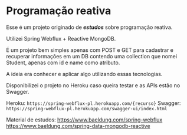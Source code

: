 # Programação reativa

Esse é um projeto originado de ***estudos*** sobre programação reativa.

Utilizei Spring Webflux + Reactive MongoDB.

É um projeto bem simples apenas com POST e GET para cadastrar e recuperar informações em um DB contendo uma collection que nomei Student, apenas com id e name como atributo.

A ideia era conhecer e aplicar algo utilizando essas tecnologias.

Disponibilizei o projeto no Heroku caso queira testar e as APIs estão no Swagger.

Heroku: `https://spring-webflux-pl.herokuapp.com/{recurso}`
Swagger: `https://spring-webflux-pl.herokuapp.com/swagger-ui/index.html`


Material de estudos: 
https://www.baeldung.com/spring-webflux
https://www.baeldung.com/spring-data-mongodb-reactive
